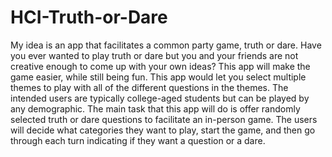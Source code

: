 # HCI-Truth-or-Dare

My idea is an app that facilitates a common party game, truth or dare. Have you ever wanted to play truth or dare but you and your friends are not creative enough to come up with your own ideas? This app will make the game easier, while still being fun. This app would let you select multiple themes to play with all of the different questions in the themes. The intended users are typically college-aged students but can be played by any demographic. The main task that this app will do is offer randomly selected truth or dare questions to facilitate an in-person game. The users will decide what categories they want to play, start the game, and then go through each turn indicating if they want a question or a dare. 
